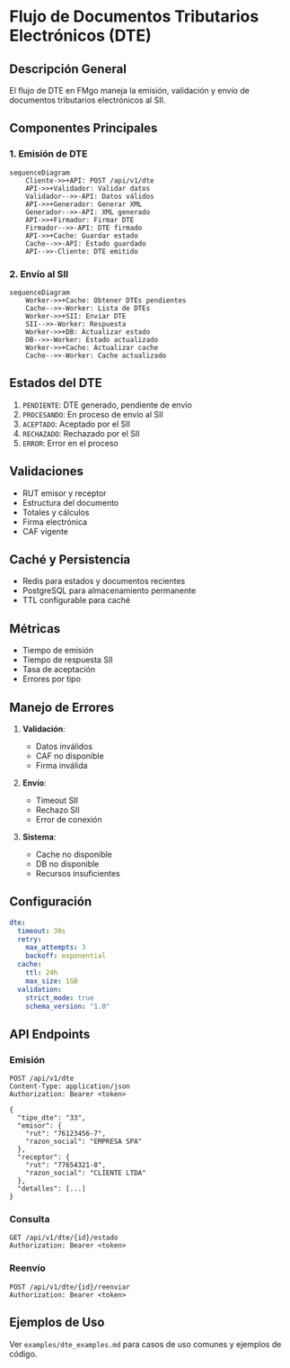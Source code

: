 # Flujo de Documentos Tributarios Electrónicos (DTE)

## Descripción General
El flujo de DTE en FMgo maneja la emisión, validación y envío de documentos tributarios electrónicos al SII.

## Componentes Principales

### 1. Emisión de DTE
```mermaid
sequenceDiagram
    Cliente->>+API: POST /api/v1/dte
    API->>+Validador: Validar datos
    Validador-->>-API: Datos válidos
    API->>+Generador: Generar XML
    Generador-->>-API: XML generado
    API->>+Firmador: Firmar DTE
    Firmador-->>-API: DTE firmado
    API->>+Cache: Guardar estado
    Cache-->>-API: Estado guardado
    API-->>-Cliente: DTE emitido
```

### 2. Envío al SII
```mermaid
sequenceDiagram
    Worker->>+Cache: Obtener DTEs pendientes
    Cache-->>-Worker: Lista de DTEs
    Worker->>+SII: Enviar DTE
    SII-->>-Worker: Respuesta
    Worker->>+DB: Actualizar estado
    DB-->>-Worker: Estado actualizado
    Worker->>+Cache: Actualizar cache
    Cache-->>-Worker: Cache actualizado
```

## Estados del DTE
1. `PENDIENTE`: DTE generado, pendiente de envío
2. `PROCESANDO`: En proceso de envío al SII
3. `ACEPTADO`: Aceptado por el SII
4. `RECHAZADO`: Rechazado por el SII
5. `ERROR`: Error en el proceso

## Validaciones
- RUT emisor y receptor
- Estructura del documento
- Totales y cálculos
- Firma electrónica
- CAF vigente

## Caché y Persistencia
- Redis para estados y documentos recientes
- PostgreSQL para almacenamiento permanente
- TTL configurable para caché

## Métricas
- Tiempo de emisión
- Tiempo de respuesta SII
- Tasa de aceptación
- Errores por tipo

## Manejo de Errores
1. **Validación**:
   - Datos inválidos
   - CAF no disponible
   - Firma inválida

2. **Envío**:
   - Timeout SII
   - Rechazo SII
   - Error de conexión

3. **Sistema**:
   - Cache no disponible
   - DB no disponible
   - Recursos insuficientes

## Configuración
```yaml
dte:
  timeout: 30s
  retry:
    max_attempts: 3
    backoff: exponential
  cache:
    ttl: 24h
    max_size: 1GB
  validation:
    strict_mode: true
    schema_version: "1.0"
```

## API Endpoints

### Emisión
```http
POST /api/v1/dte
Content-Type: application/json
Authorization: Bearer <token>

{
  "tipo_dte": "33",
  "emisor": {
    "rut": "76123456-7",
    "razon_social": "EMPRESA SPA"
  },
  "receptor": {
    "rut": "77654321-8",
    "razon_social": "CLIENTE LTDA"
  },
  "detalles": [...]
}
```

### Consulta
```http
GET /api/v1/dte/{id}/estado
Authorization: Bearer <token>
```

### Reenvío
```http
POST /api/v1/dte/{id}/reenviar
Authorization: Bearer <token>
```

## Ejemplos de Uso
Ver `examples/dte_examples.md` para casos de uso comunes y ejemplos de código. 